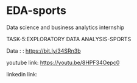 # EDA-sports
Data science and business analytics internship

TASK-5:EXPLORATORY DATA ANALYSIS-SPORTS



Data : : https://bit.ly/34SRn3b

youtube link: https://youtu.be/8HPF34Oepc0

linkedin link:
